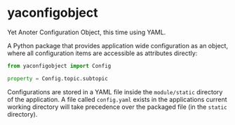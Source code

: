 yaconfigobject
==============

Yet Anoter Configuration Object, this time using YAML.

A Python package that provides application wide configuration as an object,
where all configuration items are accessible as attributes directly:

```python
from yaconfigobject import Config

property = Config.topic.subtopic
```

Configurations are stored in a YAML file inside the `module/static` directory
of the application. A file called `config.yaml` exists in the applications
current working directory will take precedence over the packaged file (in the
`static` directory).
